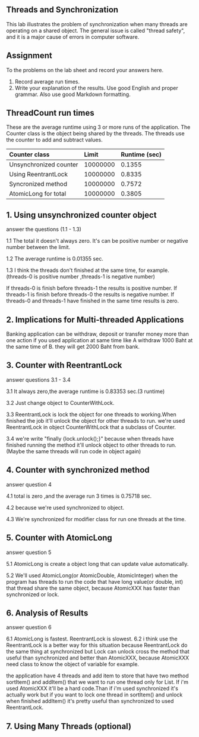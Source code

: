 ## Threads and Synchronization

This lab illustrates the problem of synchronization when many threads are operating on a shared object.  The general issue is called "thread safety", and it is a major cause of errors in computer software.

## Assignment

To the problems on the lab sheet and record your answers here.

1. Record average run times.
2. Write your explanation of the results.  Use good English and proper grammar.  Also use good Markdown formatting.

## ThreadCount run times

These are the average runtime using 3 or more runs of the application.
The Counter class is the object being shared by the threads.
The threads use the counter to add and subtract values.

| Counter class           | Limit              | Runtime (sec)   |
|:------------------------|:-------------------|-----------------|
| Unsynchronized counter  | 10000000           | 0.1355          |
| Using ReentrantLock     | 10000000           | 0.8335          |
| Syncronized method      | 10000000           | 0.7572          |
| AtomicLong for total    | 10000000           | 0.3805          |

## 1. Using unsynchronized counter object

answer the questions (1.1 - 1.3)

1.1 The total it doesn't always zero. It's can be positive number or negative number between the limit. 

1.2 The average runtime is 0.01355 sec.

1.3 I think the threads don't finished at the same time, for example.
(threads-0 is positive number ,threads-1 is negative number)

If threads-0 is finish before threads-1 the results is positive number.
If threads-1 is finish before threads-0 the results is negative number.
If threads-0 and threads-1 have finished in the same time results is zero.

## 2. Implications for Multi-threaded Applications

Banking application can be withdraw, deposit or transfer money more than one action if you used application at same time like A withdraw 1000 Baht at the same time of B. they will get 2000 Baht from bank.

## 3. Counter with ReentrantLock

answer questions 3.1 - 3.4

3.1 It always zero,the average runtime is 0.83353 sec.(3 runtime)

3.2 Just change object to CounterWithLock.

3.3 ReentrantLock is lock the object for one threads to working.When finished the job it'll unlock the object for 	other threads to run. we're used ReentrantLock in object CounterWithLock that a subclass of Counter.

3.4 we're write "finally {lock.unlock();}" because when threads have finished running the method it'll unlock object 	to other threads to run.(Maybe the same threads will run code in object again)



## 4. Counter with synchronized method

answer question 4

4.1 total is zero ,and the average run 3 times is 0.75718 sec.

4.2 because we're used synchronized to object.

4.3 We're synchronized for modifier class for run one threads at the time.

## 5. Counter with AtomicLong

answer question 5

5.1 AtomicLong is create a object long that can update value automatically. 

5.2 We'll used AtomicLong(or AtomicDouble, AtomicInteger) when the program has threads to run the code that have long 	value(or double, int) that thread share the same object, because AtomicXXX has faster than synchronized or lock.

## 6. Analysis of Results

answer question 6

6.1 AtomicLong is fastest.
	ReentrantLock is slowest.
6.2 i think use the ReentrantLock is a better way for this situation because ReentrantLock do the same thing at 	synchronized but Lock can unlock cross the method that useful than synchronized and better than AtomicXXX, 	because AtomicXXX need class to know the object of variable for example.

the application have 4 threads and add item to store that have two method sortItem() and 	addItem() that 	we want to run one thread only for List. If i'm used AtomicXXX it'll be 	a 	hard code.Than if i'm used synchronized it's actually work but if you want to lock 	one thread in sortItem() and unlock when finished addItem() it's pretty useful than 	synchronized to used ReentrantLock.

		
	

## 7. Using Many Threads (optional)

